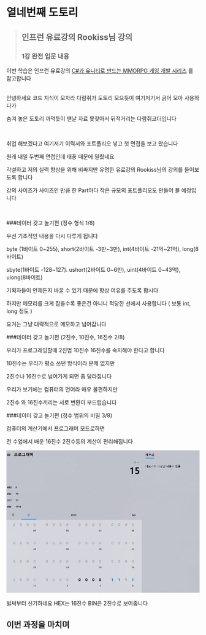 <!-- Heading -->
#  열네번째 도토리

<!-- Quote -->
> ## 인프런 유료강의 Rookiss님 강의
> 
> ### 1강 완전 입문 내용

이번 학습은 인프런 유료강의 [C#과 유니티로 만드는 MMORPG 게임 개발 시리즈](https://www.inflearn.com/course/%EC%9C%A0%EB%8B%88%ED%8B%B0-MMORPG-%EA%B0%9C%EB%B0%9C-part1/dashboard)
를 참고합니다

<br>
안녕하세요 코드 지식이 모자라 다람쥐가 도토리 모으듯이 여기저기서 긁어 모아 사용하다가

숨겨 놓은 도토리 까먹듯이 맨날 자료 못찾아서 뒤적거리는 다람쥐코더입니다

<br>

취업 해보겠다고 여기저기 이력서와 포트폴리오 넣고 첫 면접을 보고 왔습니다

원래 내일 두번째 면접인데 태풍 때문에 밀렸네요

각설하고 저의 실력 향상을 위해 비싸지만 유명한 유료강의 Rookiss님의 강의를 들어보도록 합니다

강의 사이즈가 사이즈인 만큼 한 Part마다 작은 규모의 포트폴리오도 만들어 볼 예정입니다

<br>

###데이터 갖고 놀기편 (정수 형식 1/8)

우선 기초적인 내용을 다시 다루게 됩니다

byte (1바이트 0~255), short(2바이트 -3만~3만), int(4바이트 -21억~21억), long(8바이트)

sbyte(1바이트 -128~127). ushort(2바이트 0~6만), uint(4바이트 0~43억), ulong(8바이트)

기획자들이 언제든지 바꿀 수 있기 때문에 항상 여유를 주도록 합시다

하지만 메모리를 크게 잡을수록 좋은건 아니니 적당한 선에서 사용합니다 ( 보통 int, long 정도 ) 

요거는 그냥 대략적으로 메모하고 넘어갑니다

###데이터 갖고 놀기편 (2진수, 10진수, 16진수 2/8)

우리가 프로그래밍할때 2진법 10진수 16진수를 숙지해야 한다고 합니다

10진수는 우리가 평소 쓰던 방식이라 문제 없지만

2진수나 16진수로 넘어가게 되면 좀 달라집니다

우리가 보기에는 컴퓨터의 언어라 매우 불편하지만

2진수 와 16진수끼리는 서로 변환이 부드럽습니다

###데이터 갖고 놀기편 (정수 범위의 비밀 3/8)

컴퓨터의 계산기에서 프로그래머 모드로하면

전 수업에서 배운 16진수 2진수등의 계산이 편리해집니다

![img_82.png](img_82.png)

벌써부터 신기하네요 HEX는 16진수 BIN은 2진수로 보여줍니다




## 이번 과정을 마치며


